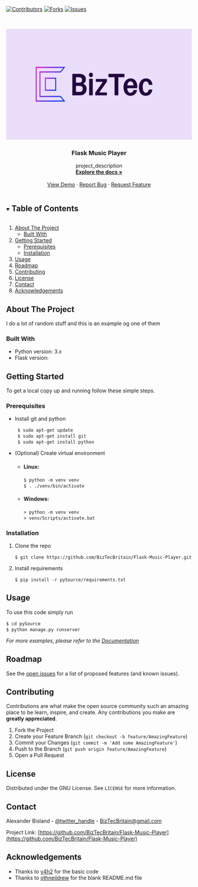 [![Contributors][contributors-shield]][contributors-url]
[![Forks][forks-shield]][forks-url]
[![Issues][issues-shield]][issues-url]
<!--[![LinkedIn][linkedin-shield]][linkedin-url]-->



<br />
<p align="center">
  <a href="https://github.com/BizTecBritain/Flask-Music-Player">
    <img src="images/BizTec.png" alt="Logo" width="580" height="300">
  </a>

  <h3 align="center">Flask Music Player</h3>

  <p align="center">
    project_description
    <br />
    <a href="https://github.com/BizTecBritain/Flask-Music-Player"><strong>Explore the docs »</strong></a>
    <br />
    <br />
    <a href="https://github.com/BizTecBritain/Flask-Music-Player">View Demo</a>
    ·
    <a href="https://github.com/BizTecBritain/Flask-Music-Player/issues">Report Bug</a>
    ·
    <a href="https://github.com/BizTecBritain/Flask-Music-Player/issues">Request Feature</a>
  </p>
</p>



<details open="open">
  <summary><h2 style="display: inline-block">Table of Contents</h2></summary>
  <ol>
    <li>
      <a href="#about-the-project">About The Project</a>
      <ul>
        <li><a href="#built-with">Built With</a></li>
      </ul>
    </li>
    <li>
      <a href="#getting-started">Getting Started</a>
      <ul>
        <li><a href="#prerequisites">Prerequisites</a></li>
        <li><a href="#installation">Installation</a></li>
      </ul>
    </li>
    <li><a href="#usage">Usage</a></li>
    <li><a href="#roadmap">Roadmap</a></li>
    <li><a href="#contributing">Contributing</a></li>
    <li><a href="#license">License</a></li>
    <li><a href="#contact">Contact</a></li>
    <li><a href="#acknowledgements">Acknowledgements</a></li>
  </ol>
</details>



## About The Project

I do a lot of random stuff and this is an example og one of them


### Built With

* Python version: 3.x
* Flask version:



## Getting Started

To get a local copy up and running follow these simple steps.

### Prerequisites

* Install git and python
  ```
   $ sudo apt-get update
   $ sudo apt-get install git
   $ sudo apt-get install python
  ```

* (Optional) Create virtual environment
  * #### Linux:
    ```
    $ python -m venv venv
    $ . ./venv/bin/activate
    ```
  * #### Windows:
    ```
    > python -m venv venv
    > venv/Scripts/activate.bat
    ```

### Installation

1. Clone the repo
   ```
   $ git clone https://github.com/BizTecBritain/Flask-Music-Player.git
   ```
2. Install requirements
   ```
   $ pip install -r pySource/requirements.txt
   ```



## Usage

To use this code simply run
```
$ cd pySource
$ python manage.py runserver
```

_For more examples, please refer to the [Documentation](https://example.com)_



## Roadmap

See the [open issues](https://github.com/BizTecBritain/Flask-Music-Player/issues) for a list of proposed features (and known issues).



## Contributing

Contributions are what make the open source community such an amazing place to be learn, inspire, and create. Any contributions you make are **greatly appreciated**.

1. Fork the Project
2. Create your Feature Branch (`git checkout -b feature/AmazingFeature`)
3. Commit your Changes (`git commit -m 'Add some AmazingFeature'`)
4. Push to the Branch (`git push origin feature/AmazingFeature`)
5. Open a Pull Request



## License

Distributed under the GNU License. See `LICENSE` for more information.



## Contact

Alexander Bisland - [@twitter_handle](https://twitter.com/twitter_handle) - BizTecBritain@gmail.com

Project Link: [https://github.com/BizTecBritain/Flask-Music-Player](https://github.com/BizTecBritain/Flask-Music-Player) 



## Acknowledgements

* Thanks to [y4h2](https://github.com/y4h2/Flask-Music-Player) for the basic code
* Thanks to [othneildrew](https://github.com/othneildrew/Best-README-Template/blob/master/BLANK_README.md) for the blank README.md file

[contributors-shield]: https://img.shields.io/github/contributors/BizTecBritain/Flask-Music-Player.svg?style=for-the-badge
[contributors-url]: https://github.com/BizTecBritain/Flask-Music-Player/graphs/contributors
[forks-shield]: https://img.shields.io/github/forks/BizTecBritain/Flask-Music-Player.svg?style=for-the-badge
[forks-url]: https://github.com/BizTecBritain/Flask-Music-Player/network/members
[issues-shield]: https://img.shields.io/github/issues/BizTecBritain/Flask-Music-Player.svg?style=for-the-badge
[issues-url]: https://github.com/BizTecBritain/Flask-Music-Player/issues
[linkedin-shield]: https://img.shields.io/badge/-LinkedIn-black.svg?style=for-the-badge&logo=linkedin&colorB=555
[linkedin-url]: https://linkedin.com/in/othneildrew
